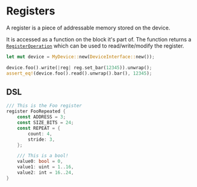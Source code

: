 # Registers

A register is a piece of addressable memory stored on the device.

It is accessed as a function on the block it's part of. The function returns a [`RegisterOperation`](https://docs.rs/device-driver/latest/device_driver/struct.RegisterOperation.html) which can be used to read/write/modify the register.

```rust
let mut device = MyDevice::new(DeviceInterface::new());

device.foo().write(|reg| reg.set_bar(12345)).unwrap();
assert_eq!(device.foo().read().unwrap().bar(), 12345);
```

## DSL

```rust
/// This is the Foo register
register FooRepeated {
    const ADDRESS = 3;
    const SIZE_BITS = 24;
    const REPEAT = {
        count: 4,
        stride: 3,
    };

    /// This is a bool!
    value0: bool = 0,
    value1: uint = 1..16,
    value2: int = 16..24,
}
```
